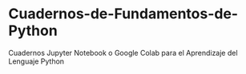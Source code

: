 # Cuadernos-de-Fundamentos-de-Python
Cuadernos Jupyter Notebook o Google Colab para el Aprendizaje del Lenguaje Python
